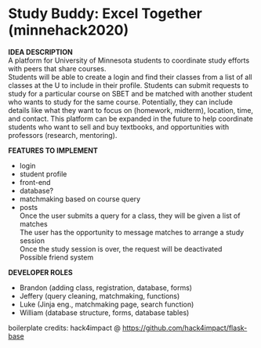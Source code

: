 # Study Buddy: Excel Together (minnehack2020)
__IDEA DESCRIPTION__  
A platform for University of Minnesota students to coordinate study efforts with peers that share courses.  
Students will be able to create a login and find their classes from a list of all classes at the U to include in their profile. Students can submit requests to study for a particular course on SBET and be matched with another student who wants to study for the same course. Potentially, they can include details like what they want to focus on (homework, midterm), location, time, and contact. This platform can be expanded in the future to help coordinate students who want to sell and buy textbooks, and opportunities with professors (research, mentoring).  
   
__FEATURES TO IMPLEMENT__  
* login  
* student profile
* front-end
* database?
* matchmaking based on course query
* posts  
Once the user submits a query for a class, they will be given a list of matches  
The user has the opportunity to message matches to arrange a study session  
Once the study session is over, the request will be deactivated  
Possible friend system  
  
  
__DEVELOPER ROLES__  
* Brandon (adding class, registration, database, forms)  
* Jeffery (query cleaning, matchmaking, functions)  
* Luke (Jinja eng., matchmaking page, search function)  
* William (database structure, forms, database tables)  
  
boilerplate credits: hack4impact @ https://github.com/hack4impact/flask-base  
